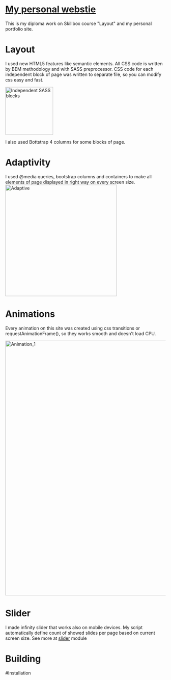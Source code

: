 # [My personal webstie](https://vadimveberg.ru/)
This is my diploma work on Skillbox course "Layout" and my personal portfolio site.

# Layout
I used new HTML5 features like semantic elements. All CSS code is written by BEM methodology and with SASS preprocessor. CSS code for each independent block of page was written to separate file, so you can modify css easy and fast.

<img src="https://vadimveberg.ru/assets/img/git_readme/SASS_blocks.png" width="150px" alt="Independent SASS blocks">

I also used Bottstrap 4 columns for some blocks of page.

# Adaptivity
I used @media queries, bootstrap columns and containers to make all elements of page displayed in right way on every screen size. <img src="https://vadimveberg.ru/assets/img/git_readme/Adaptive.png" width="350px" alt="Adaptive">

# Animations
Every animation on this site was created using css transitions or requestAnimationFrame(), so they works smooth and doesn't load CPU.

<img src="https://vadimveberg.ru/assets/img/git_readme/Animation_1.gif" width="800px" alt="Animation_1">

# Slider
I made infinity slider that works also on mobile devices. My script automatically define count of showed slides per page based on current screen size. See more at [slider](https://github.com/VadimVeberg/personal-webstie/blob/master/src/assets/js/modules/slider.js) module

# Building

#Installation
